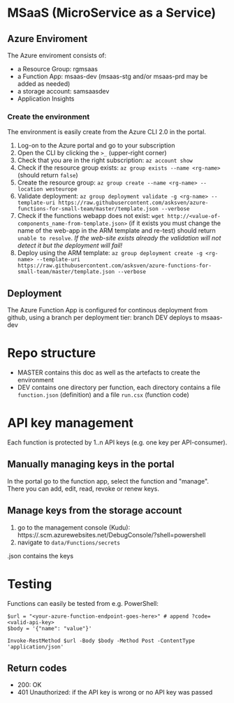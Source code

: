 # MSaaS (MicroService as a Service)

## Azure Enviroment
The Azure enviroment consists of:
- a Resource Group: rgmsaas
- a Function App: msaas-dev (msaas-stg and/or msaas-prd may be added as needed)
- a storage account: samsaasdev
- Application Insights

### Create the environment
The environment is easily create from the Azure CLI 2.0 in the portal.

1. Log-on to the Azure portal and go to your subscription
2. Open the CLI by clicking the `>_` (upper-right corner)
3. Check that you are in the right subscription: `az account show`
4. Check if the resource group exists: `az group exists --name <rg-name>` (should return `false`)
5. Create the resource group: `az group create --name <rg-name> --location westeurope`
6. Validate deployment: `az group deployment validate -g <rg-name> --template-uri https://raw.githubusercontent.com/asksven/azure-functions-for-small-team/master/template.json --verbose`
7. Check if the functions webapp does not exist: `wget http://<value-of-components_name-from-template.json>` (if it exists you must change the name of the web-app in the ARM template and re-test) should return `unable to resolve`. *If the web-site exists already the validation will not detect it but the deployment will fail!*
6. Deploy using the ARM template: `az group deployment create -g <rg-name> --template-uri https://raw.githubusercontent.com/asksven/azure-functions-for-small-team/master/template.json --verbose`

## Deployment
The Azure Function App is configured for continous deployment from github, using a branch per deployment tier:
branch DEV deploys to msaas-dev

# Repo structure
- MASTER contains this doc as well as the artefacts to create the environment
- DEV contains one directory per function, each directory contains a file `function.json` (definition) and a file `run.csx` (function code)

# API key management
Each function is protected by 1..n API keys (e.g. one key per API-consumer).

## Manually managing keys in the portal
In the portal go to the function app, select the function and "manage". There you can add, edit, read, revoke or renew keys.

## Manage keys from the storage account
1. go to the management console (Kudu): https://<function-app-name-here>.scm.azurewebsites.net/DebugConsole/?shell=powershell
2. navigate to `data/Functions/secrets`

<function-name>.json contains the keys

# Testing
Functions can easily be tested from e.g. PowerShell:
```
$url = "<your-azure-function-endpoint-goes-here>" # append ?code=<valid-api-key>
$body = '{"name": "value"}'

Invoke-RestMethod $url -Body $body -Method Post -ContentType 'application/json'
```

## Return codes
- 200: OK
- 401 Unauthorized: if the API key is wrong or no API key was passed
